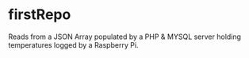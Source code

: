 firstRepo
=========



Reads from a JSON Array populated by a PHP & MYSQL server holding temperatures logged by a Raspberry Pi.
